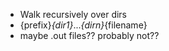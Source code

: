 - Walk recursively over dirs
- {prefix}_{dir1}_..._{dirn}_{filename}
- maybe .out files?? probably not??